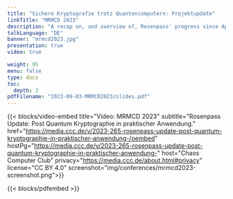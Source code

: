 ```yaml
---
title: "Sichere Kryptografie trotz Quantencomputern: Projektupdate"
linkTitle: "MRMCD 2023"
description: "A recap on, and overview of, Rosenpass' progress since April presented to the MetaRheinMainChaosDays conference in Darmstadt."
talkLanguage: "DE"
banner: "mrmcd2023.jpg"
presentation: true
video: true

weight: 95
menu: false
type: docs
toc:
  depth: 3
pdfFilename: "2023-09-03-MRMCD2023/slides.pdf"
---
```


{{< blocks/video-embed title="Video: MRMCD 2023" subtitle="Rosenpass Update: Post Quantum Kryptographie in praktischer Anwendung." href="https://media.ccc.de/v/2023-265-rosenpass-update-post-quantum-kryptographie-in-praktischer-anwendung-/oembed" hostPg="https://media.ccc.de/v/2023-265-rosenpass-update-post-quantum-kryptographie-in-praktischer-anwendung-" host="Chaos Computer Club" privacy="https://media.ccc.de/about.html#privacy" license="CC BY 4.0" screenshot="img/conferences/mrmcd2023-screenshot.png">}}

{{< blocks/pdfembed >}}
